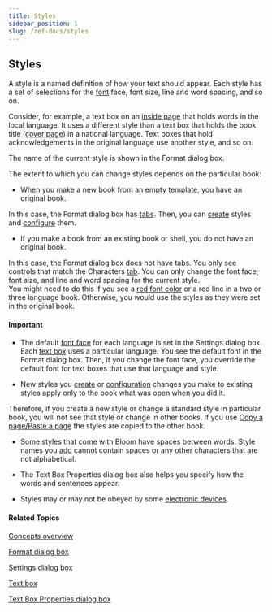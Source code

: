 ```yaml
---
title: Styles
sidebar_position: 1
slug: /ref-docs/styles
---
```


## Styles

A style is a named definition of how your text should appear. Each style has a set of selections for the [font](Font.md) face, font size, line and word spacing, and so on.

Consider, for example, a text box on an [inside page](Inside_pages.md) that holds words in the local language. It uses a different style than a text box that holds the book title ([cover page](Front_Cover_page.md)) in a national language. Text boxes that hold acknowledgements in the original language use another style, and so on.

The name of the current style is shown in the Format dialog box.

The extent to which you can change styles depends on the particular book:

-   When you make a new book from an [empty template](Template.md), you have an original book.
    

In this case, the Format dialog box has [tabs](../User_Interface/Dialog_boxes/Format_dialog_box.md). Then, you can [create](../Tasks/Basic_tasks/Formatting_text/Choose_or_create_a_style.md) styles and [configure](../Tasks/Basic_tasks/Formatting_text/Configure_a_style.md) them.

-   If you make a book from an existing book or shell, you do not have an original book.
    

In this case, the Format dialog box does not have tabs. You only see controls that match the Characters [tab](../User_Interface/Dialog_boxes/Format_dialog_box.md). You can only change the font face, font size, and line and word spacing for the current style.  
You might need to do this if you see a [red font color](Red_font_color.md) or a red line in a two or three language book. Otherwise, you would use the styles as they were set in the original book.

#### Important

-   The default [font face](Font.md) for each language is set in the Settings dialog box. Each [text box](Text_Box.md) uses a particular language. You see the default font in the Format dialog box. Then, if you change the font face, you override the default font for text boxes that use that language and style.
    
-   New styles you [create](../Tasks/Basic_tasks/Formatting_text/Choose_or_create_a_style.md) or [configuration](../Tasks/Basic_tasks/Formatting_text/Configure_a_style.md) changes you make to existing styles apply only to the book what was open when you did it.
    

Therefore, if you create a new style or change a standard style in particular book, you will not see that style or change in other books. If you use [Copy a page/Paste a page](../Tasks/Edit_tasks/Copy_and_paste_a_page.md) the styles are copied to the other book.

-   Some styles that come with Bloom have spaces between words. Style names you [add](../Tasks/Basic_tasks/Formatting_text/Choose_or_create_a_style.md) cannot contain spaces or any other characters that are not alphabetical.
    
-   The Text Box Properties dialog box also helps you specify how the words and sentences appear.
    
-   Styles may or may not be obeyed by some [electronic devices](EPUB.md).
    

#### Related Topics

[Concepts overview](Concepts_overview.md)

[Format dialog box](../User_Interface/Dialog_boxes/Format_dialog_box.md)

[Settings dialog box](../User_Interface/Dialog_boxes/Settings_dialog_box.md)

[Text box](Text_Box.md)

[Text Box Properties dialog box](../User_Interface/Dialog_boxes/Text_Box_Properties_dialog_box.md)